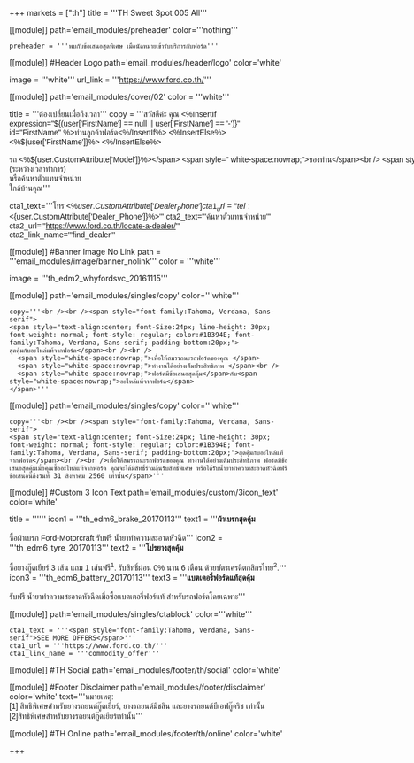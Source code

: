 +++
markets = ["th"]
title = '''TH Sweet Spot 005 All'''

[[module]]
path='email_modules/preheader'
color='''nothing'''

	preheader = '''พบกับข้อเสนอสุดพิเศษ เมื่อนัดหมายเข้ารับบริการกับฟอร์ด'''

[[module]] #Header Logo
path='email_modules/header/logo'
color='white'

  image = '''white'''
  url_link = '''https://www.ford.co.th/'''

[[module]]
path='email_modules/cover/02'
color = '''white'''

  title = '''<span style="font-family:Tahoma, Verdana, Sans-serif">ต้องเปลี่ยนเมื่อถึงเวลา</span>'''
  copy = '''<span style="font-family:Tahoma, Verdana, Sans-serif">สวัสดีค่ะ คุณ <%InsertIf expression="${(user['FirstName'] == null || user['FirstName'] == '-')}" id="FirstName" %>ท่านลูกค้าฟอร์ด<%/InsertIf%> <%InsertElse%> <%${user['FirstName']}%> <%/InsertElse%><br /><br />
<span style=" white-space:nowrap;">รถ <%${user.CustomAttribute['Model']}%></span> <span style=" white-space:nowrap;">ของท่าน</span><br />
<span style=" white-space:nowrap;">ที่ผ่านการใช้งานมาพอสมควร </span><br />
<span style=" white-space:nowrap;">อาจถึงเวลา</span><span style=" white-space:nowrap;">ต้องเปลี่ยนชิ้นส่วน</span><br />
<span style=" white-space:nowrap;">เมื่อถึงเวลา</span>
<span style=" white-space:nowrap;">ท่านสามารถนัดหมาย</span>
<span style=" white-space:nowrap;">กับศูนย์บริการฟอร์ด</span><br />
<span style=" white-space:nowrap;">เพื่อทำการเปลี่ยนชิ้นส่วน</span><br />
<span style=" white-space:nowrap;">ด้วยอะไหล่แท้ของฟอร์ด</span> 
<span style=" white-space:nowrap;">เช่น </span>
<span style=" white-space:nowrap;">แบตเตอรี่</span>
<span style=" white-space:nowrap;">ยาง</span>
<span style=" white-space:nowrap;">เบรก</span><br />
<span style=" white-space:nowrap;">หรือ</span> 
<span style=" white-space:nowrap;">ที่ปัดน้ำฝน </span>
<span style=" white-space:nowrap;">เพื่อให้สมรรถนะ</span><span style=" white-space:nowrap;">ของรถยังทำงาน</span><br />
<span style=" white-space:nowrap;">ได้อย่างเต็มประสิทธิภาพ</span> 
<br /><br /> 
<span style=" white-space:nowrap;">ลงทะเบียนวันนี้</span>
<span style=" white-space:nowrap;">เพื่อนัดหมาย</span><span style=" white-space:nowrap;">วันและเวลา</span><br />
<span style=" white-space:nowrap;">ในการพาฟอร์ดมา</span>พบ<span style=" white-space:nowrap;">ผู้เชี่ยวชาญ</span><span style=" white-space:nowrap;">จากเรา</span><br />
<span style=" white-space:nowrap;">จะเปลี่ยนแบตเตอรี่</span>
<span style=" white-space:nowrap;">ยางรถยนต์</span>
<span style=" white-space:nowrap;">ผ้าเบรก</span><br />
<span style=" white-space:nowrap;">หรือ</span><span style=" white-space:nowrap;">ก้านปัดน้ำฝน</span>
<span style=" white-space:nowrap;">ก็ง่ายดาย</span><br /> 
<span style=" white-space:nowrap;">แถมยังประหยัดกว่า</span> <br />
<span style=" white-space:nowrap;">ให้คุณมั่นใจ</span><span style=" white-space:nowrap;">ในทุกเส้นทาง</span><span style=" white-space:nowrap;">ไปกับเรา</span>
<br /><br />
<span style="white-space:nowrap;">นัดหมายล่วงหน้า</span>
<span style=" white-space:nowrap;">เพื่อเข้ารับบริการ</span>
<span style=" white-space:nowrap;">ได้ทันที</span> <br />
<span style="white-space:nowrap;">ติดต่อ</span><span style=" white-space:nowrap;"><%${user.CustomAttribute['Dealer_Name']}%></span> <span style="white-space:nowrap;">(ระหว่างเวลาทำการ)</span><br />
<span style="white-space:nowrap;">หรือค้นหา</span><span style=" white-space:nowrap;">ตัวแทนจำหน่าย</span><br />
<span style=" white-space:nowrap;">ใกล้บ้านคุณ</span></span>'''

cta1_text='''<span style="font-family:Tahoma, Verdana, Sans-serif">โทร <%${user.CustomAttribute['Dealer_Phone']}%></span>'''
cta1_url='''tel:<%${user.CustomAttribute['Dealer_Phone']}%>'''
cta2_text='''<span style="font-family:Tahoma, Verdana, Sans-serif">ค้นหาตัวแทนจำหน่าย</span>'''
cta2_url='''https://www.ford.co.th/locate-a-dealer/'''
cta2_link_name='''find_dealer'''

[[module]] #Banner Image No Link
path = '''email_modules/image/banner_nolink'''
color = '''white'''

  image = '''th_edm2_whyfordsvc_20161115'''
  
  

[[module]]
path='email_modules/singles/copy'
color='''white'''
	
    copy='''<br /><br /><span style="font-family:Tahoma, Verdana, Sans-serif">
    <span style="text-align:center; font-Size:24px; line-height: 30px; font-weight: normal; font-style: regular; color:#1B394E; font-family:Tahoma, Verdana, Sans-serif; padding-bottom:20px;">
    สุดคุ้มกับอะไหล่แท้จากฟอร์ด</span><br /><br />
      <span style="white-space:nowrap;">เพื่อให้สมรรถนะรถฟอร์ดของคุณ </span>
      <span style="white-space:nowrap;">ทำงานได้อย่างเต็มประสิทธิภาพ </span><br />
      <span style="white-space:nowrap;">ฟอร์ดมีข้อเสนอสุดคุ้ม</span>กับ<span style="white-space:nowrap;">อะไหล่แท้จากฟอร์ด</span>
    </span>'''

[[module]]
path='email_modules/singles/copy'
color='''white'''
	
    copy='''<br /><br /><span style="font-family:Tahoma, Verdana, Sans-serif">
    <span style="text-align:center; font-Size:24px; line-height: 30px; font-weight: normal; font-style: regular; color:#1B394E; font-family:Tahoma, Verdana, Sans-serif; padding-bottom:20px;">สุดคุ้มกับอะไหล่แท้จากฟอร์ด</span><br /><br />เพื่อให้สมรรถนะรถฟอร์ดของคุณ ทำงานได้อย่างเต็มประสิทธิภาพ ฟอร์ดมีข้อเสนอสุดคุ้มเมื่อคุณซื้ออะไหล่แท้จากฟอร์ด คุณจะได้มีสิทธิ์ร่วมลุ้นรับสิทธิพิเศษ หรือได้รับน้ำยาทำความสะอาดหัวฉีดฟรี ข้อเสนอนี้ถึงวันที่ 31 สิงหาคม 2560 เท่านั้น</span>'''

[[module]] #Custom 3 Icon Text
path='email_modules/custom/3icon_text'
color='white'

  title = ''''''
  icon1 = '''th_edm6_brake_20170113'''
  text1 = '''<span style="font-family:Tahoma, Verdana, Sans-serif"><span style="font-weight:bold">ผ้าเบรกสุดคุ้ม</span><br /><br />ซื้อผ้าเบรก Ford-Motorcraft รับฟรี น้ำยาทำความสะอาดหัวฉีด</span>'''
  icon2 = '''th_edm6_tyre_20170113'''
  text2 = '''<span style="font-family:Tahoma, Verdana, Sans-serif"><span style="font-weight:bold">โปรยางสุดคุ้ม</span><br /><br />ซื้อยางกู๊ดเยียร์ 3 เส้น แถม 1 เส้นฟรี<sup>1</sup>.  รับสิทธิ์ผ่อน 0% นาน 6 เดือน ด้วยบัตรเครดิตกสิกรไทย<sup>2</sup>.</span>'''
  icon3 = '''th_edm6_battery_20170113'''
  text3 = '''<span style="font-family:Tahoma, Verdana, Sans-serif"><span style="font-weight:bold">แบตเตอรี่ฟอร์ดแท้สุดคุ้ม</span><br /><br />รับฟรี น้ำยาทำความสะอาดหัวฉีดเมื่อซื้อแบตเตอรี่ฟอร์แท้ สำหรับรถฟอร์ดโดยเฉพาะ</span>'''


[[module]]
path='email_modules/singles/ctablock'
color='''white'''
	
    cta1_text = '''<span style="font-family:Tahoma, Verdana, Sans-serif">SEE MORE OFFERS</span>'''
	cta1_url = '''https://www.ford.co.th/'''
	cta1_link_name = '''commodity_offer'''


[[module]] #TH Social
path='email_modules/footer/th/social'
color='white'


[[module]] #Footer Disclaimer
path='email_modules/footer/disclaimer'
color='white'
text='''<span style="font-family:Tahoma, Verdana, Sans-serif">หมายเหตุ:<br />[1] สิทธิพิเศษสำหรับยางรถยนต์กู๊ดเยียร์, ยางรถยนต์มิชลิน และยางรถยนต์บีเอฟกู๊ดริช เท่านั้น<br />[2]สิทธิพิเศษสำหรับยางรถยนต์กู๊ดเยียร์เท่านั้น</span>'''


[[module]] #TH Online
path='email_modules/footer/th/online'
color='white'

+++